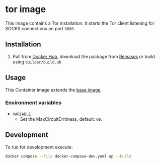 # tor image

This image contains a Tor installation. It starts the Tor client listening for SOCKS connections on
port `9050`.

## Installation

1. Pull from [Docker Hub], download the package from [Releases] or build using `builder/build.sh`

## Usage

This Container image extends the [base image].

### Environment variables

-   `VARIABLE`
    -   Set the MaxCircuitDirtiness, default: `60`.

## Development

To run for development execute:

```bash
docker compose --file docker-compose-dev.yaml up --build
```

[base image]: https://github.com/mbT-Infrastructure/docker-base
[Docker Hub]: https://hub.docker.com/r/madebytimo/tor
[Releases]: https://github.com/mbT-Infrastructure/docker-tor/releases
